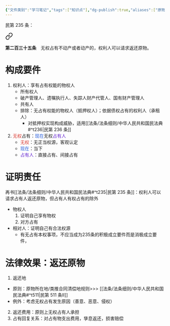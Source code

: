 ```yaml
---
{"文件类别":"学习笔记","tags":["知识点"],"dg-publish":true,"aliases":["原物返还请求权"],"permalink":"/学习笔记studyup/知识点cheese/返还原物请求权/","dgPassFrontmatter":true,"noteIcon":"","created":"2024-10-05T20:14:19.713+08:00","updated":"2024-10-17T23:49:17.232+08:00"}
---
```


民第 235 条：
<div class="transclusion internal-embed is-loaded"><a class="markdown-embed-link" href="////#t235" aria-label="Open link"><svg xmlns="http://www.w3.org/2000/svg" width="24" height="24" viewBox="0 0 24 24" fill="none" stroke="currentColor" stroke-width="2" stroke-linecap="round" stroke-linejoin="round" class="svg-icon lucide-link"><path d="M10 13a5 5 0 0 0 7.54.54l3-3a5 5 0 0 0-7.07-7.07l-1.72 1.71"></path><path d="M14 11a5 5 0 0 0-7.54-.54l-3 3a5 5 0 0 0 7.07 7.07l1.71-1.71"></path></svg></a><div class="markdown-embed">



**第二百三十五条**　无权占有不动产或者动产的，权利人可以请求返还原物。 

</div></div>

# 构成要件
1. 权利人：享有占有权能的物权人
	- 所有权人
	- 破产管理人、遗嘱执行人、失踪人财产代管人、国有财产管理人
	- 共有人
	- 排除：无占有权能的物权人（抵押权人）；依据债权占有的权利人（承租人）
		- 对抵押权实现构成威胁，适用[[法条/法条细则/中华人民共和国民法典#^t236\|民第 236 条]]
1. <font color="#d83931">无权</font>占有：<font color="#245bdb">现在</font>无权<font color="#6425d0">占有人</font>
	- <font color="#d83931">无权</font>：无正当权源，客观认定
	- <font color="#245bdb">现在</font>：当下
	- <font color="#6425d0">占有人</font>：直接占有、间接占有
# 证明责任
再书[[法条/法条细则/中华人民共和国民法典#^t235\|民第 235 条]]：权利人可以请求占有人返还原物，但占有人有权占有的除外
- 物权人
	1. 证明自己享有物权
	2. 对方占有
- 相对人：证明自己有合法权源
	- 有无占有本权事项，不应当成为235条的积极成立要件而是消极成立要件，
# 法律效果：返还原物
1. 返还地
- 原则：原物所在地/类推合同清偿地规则>>> [[法条/法条细则/中华人民共和国民法典#^t511\|民第 511 条Ⅱ]]
- 例外：考虑无权占有发生原因（善意、恶意、侵权）
2. 返还费用：原则上无权占有人承担
3. 占有回复关系：对占有物支出费用，孳息返还，损害赔偿